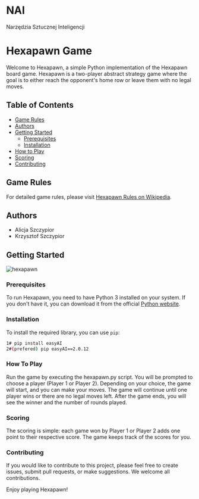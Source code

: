 # NAI
Narzędzia Sztucznej Inteligencji
# Hexapawn Game

Welcome to Hexapawn, a simple Python implementation of the Hexapawn board game. Hexapawn is a two-player abstract strategy game where the goal is to either reach the opponent's home row or leave them with no legal moves.

## Table of Contents

- [Game Rules](#game-rules)
- [Authors](#authors)
- [Getting Started](#getting-started)
  - [Prerequisites](#prerequisites)
  - [Installation](#installation)
- [How to Play](#how-to-play)
- [Scoring](#scoring)
- [Contributing](#contributing)

## Game Rules

For detailed game rules, please visit [Hexapawn Rules on Wikipedia](https://en.wikipedia.org/wiki/Hexapawn#External_links).

## Authors

- Alicja Szczypior
- Krzysztof Szczypior

## Getting Started

![hexapawn](https://github.com/s23578-pj/NAI/assets/73029891/1cb073d5-f2f4-44e2-bf18-4a9d796590b2)


### Prerequisites

To run Hexapawn, you need to have Python 3 installed on your system. If you don't have it, you can download it from the official [Python website](https://www.python.org/downloads/).

### Installation

To install the required library, you can use `pip`:

```bash (2 options)
1# pip install easyAI
2#(prefered) pip easyAI==2.0.12
```
### How To Play

Run the game by executing the hexapawn.py script.
You will be prompted to choose a player (Player 1 or Player 2).
Depending on your choice, the game will start, and you can make your moves.
The game will continue until one player wins or there are no legal moves left.
After the game ends, you will see the winner and the number of rounds played.

### Scoring

The scoring is simple: each game won by Player 1 or Player 2 adds one point to their respective score. The game keeps track of the scores for you.

### Contributing

If you would like to contribute to this project, please feel free to create issues, submit pull requests, or make suggestions. We welcome all contributions.

Enjoy playing Hexapawn!
